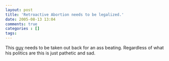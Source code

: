 ```yaml
---
layout: post
title: 'Retroactive Abortion needs to be legalized.'
date: 2005-08-13 13:04
comments: true
categories : []
tags:
---
```

This <a href="http://worldnetdaily.com/news/article.asp?ARTICLE_ID=45663"> guy</a> needs to be taken out back for an ass beating. Regardless of what his politics are this is just pathetic and sad.



